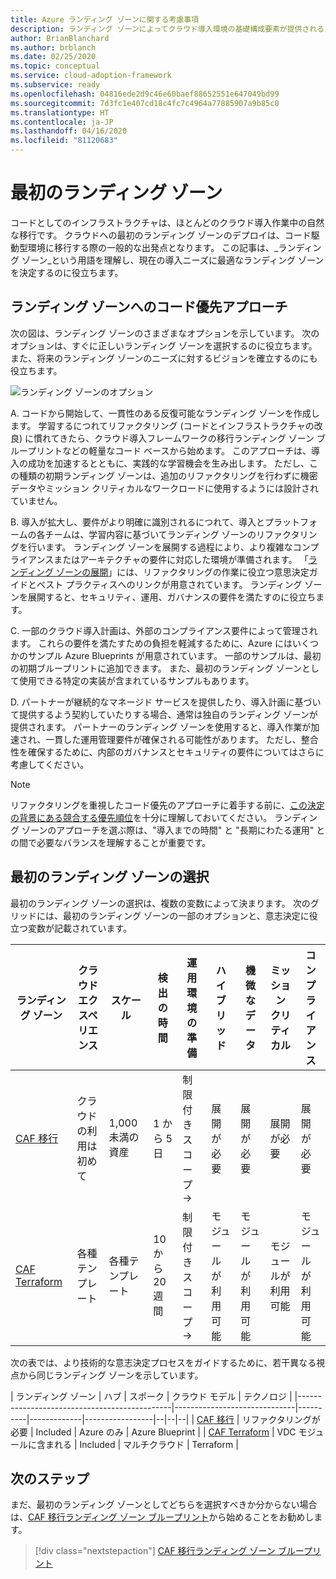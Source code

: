 ```yaml
---
title: Azure ランディング ゾーンに関する考慮事項
description: ランディング ゾーンによってクラウド導入環境の基礎構成要素が提供されるしくみについて説明します。
author: BrianBlanchard
ms.author: brblanch
ms.date: 02/25/2020
ms.topic: conceptual
ms.service: cloud-adoption-framework
ms.subservice: ready
ms.openlocfilehash: 04816ede2d9c46e60baef88652551e647049bd99
ms.sourcegitcommit: 7d3fc1e407cd18c4fc7c4964a77885907a9b85c0
ms.translationtype: HT
ms.contentlocale: ja-JP
ms.lasthandoff: 04/16/2020
ms.locfileid: "81120683"
---
```

<!-- cSpell:ignore CAF -->

# <a name="first-landing-zone"></a>最初のランディング ゾーン

コードとしてのインフラストラクチャは、ほとんどのクラウド導入作業中の自然な移行です。 クラウドへの最初のランディング ゾーンのデプロイは、コード駆動型環境に移行する際の一般的な出発点となります。 この記事は、_ランディング ゾーン_という用語を理解し、現在の導入ニーズに最適なランディング ゾーンを決定するのに役立ちます。

## <a name="code-first-approach-to-landing-zones"></a>ランディング ゾーンへのコード優先アプローチ

次の図は、ランディング ゾーンのさまざまなオプションを示しています。 次のオプションは、すぐに正しいランディング ゾーンを選択するのに役立ちます。 また、将来のランディング ゾーンのニーズに対するビジョンを確立するのにも役立ちます。

![ランディング ゾーンのオプション​​](../../_images/ready/landing-zone-options.png)

A. コードから開始して、一貫性のある反復可能なランディング ゾーンを作成します。 学習するにつれてリファクタリング (コードとインフラストラクチャの改良) に慣れてきたら、クラウド導入フレームワークの移行ランディング ゾーン ブループリントなどの軽量なコード ベースから始めます。 このアプローチは、導入の成功を加速するとともに、実践的な学習機会を生み出します。 ただし、この種類の初期ランディング ゾーンは、追加のリファクタリングを行わずに機密データやミッション クリティカルなワークロードに使用するようには設計されていません。

B. 導入が拡大し、要件がより明確に識別されるにつれて、導入とプラットフォームの各チームは、学習内容に基づいてランディング ゾーンのリファクタリングを行います。 ランディング ゾーンを展開する過程により、より複雑なコンプライアンスまたはアーキテクチャの要件に対応した環境が準備されます。 「[ランディング ゾーンの展開](../considerations/index.md)」には、リファクタリングの作業に役立つ意思決定ガイドとベスト プラクティスへのリンクが用意されています。 ランディング ゾーンを展開すると、セキュリティ、運用、ガバナンスの要件を満たすのに役立ちます。

C. 一部のクラウド導入計画は、外部のコンプライアンス要件によって管理されます。 これらの要件を満たすための負担を軽減するために、Azure にはいくつかのサンプル Azure Blueprints が用意されています。 一部のサンプルは、最初の初期ブループリントに追加できます。 また、最初のランディング ゾーンとして使用できる特定の実装が含まれているサンプルもあります。

D. パートナーが継続的なマネージド サービスを提供したり、導入計画に基づいて提供するよう契約していたりする場合、通常は独自のランディング ゾーンが提供されます。 パートナーのランディング ゾーンを使用すると、導入作業が加速され、一貫した運用管理要件が確保される可能性があります。 ただし、整合性を確保するために、内部のガバナンスとセキュリティの要件についてはさらに考慮してください。

> [!NOTE]
> リファクタリングを重視したコード優先のアプローチに着手する前に、[この決定の背景にある競合する優先順位](../../strategy/balance-competing-priorities.md#balance-during-ready)を十分に理解しておいてください。 ランディング ゾーンのアプローチを選ぶ際は、"導入までの時間" と "長期にわたる運用" との間で必要なバランスを理解することが重要です。

## <a name="choosing-a-first-landing-zone"></a>最初のランディング ゾーンの選択

最初のランディング ゾーンの選択は、複数の変数によって決まります。 次のグリッドには、最初のランディング ゾーンの一部のオプションと、意志決定に役立つ変数が記載されています。

| ランディング ゾーン                                 | クラウド エクスペリエンス  | スケール             | 検出の時間 | 運用環境の準備 | ハイブリッド             | 機微なデータ     | ミッション クリティカル   | コンプライアンス         |
|----------------------------------------------|-------------------|-------------------|----------------|------------------|--------------------|--------------------|--------------------|--------------------|
| [CAF 移行](./migrate-landing-zone.md)     | クラウドの利用は初めて      | 1,000 未満の資産    | 1 から 5 日    | 制限付きスコープ -> | 展開が必要 | 展開が必要 | 展開が必要 | 展開が必要 |
| [CAF Terraform](./terraform-landing-zone.md) | 各種テンプレート | 各種テンプレート | 10 から 20 週間 | 制限付きスコープ -> | モジュールが利用可能  | モジュールが利用可能  | モジュールが利用可能  | モジュールが利用可能  |

次の表では、より技術的な意志決定プロセスをガイドするために、若干異なる視点から同じランディング ゾーンを示しています。

| ランディング ゾーン                                 | ハブ                          | スポーク    | クラウド モデル | テクノロジ      |
|----------------------------------------------|------------------------------|----------|-------------|-----------------|--|--|--|
| [CAF 移行](./migrate-landing-zone.md)     | リファクタリングが必要            | Included | Azure のみ  | Azure Blueprint |
| [CAF Terraform](./terraform-landing-zone.md) | VDC モジュールに含まれる       | Included | マルチクラウド  | Terraform       |

## <a name="next-steps"></a>次のステップ

まだ、最初のランディング ゾーンとしてどちらを選択すべきか分からない場合は、[CAF 移行ランディング ゾーン ブループリント](./migrate-landing-zone.md)から始めることをお勧めします。

> [!div class="nextstepaction"]
> [CAF 移行ランディング ゾーン ブループリント](./migrate-landing-zone.md)
